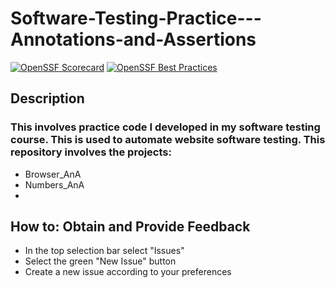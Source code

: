 # Software-Testing-Practice---Annotations-and-Assertions

[![OpenSSF Scorecard](https://api.scorecard.dev/projects/github.com/Rjacq025/Software-Testing-Practice---Annotations-and-Assertions/badge)](https://scorecard.dev/viewer/?uri=github.com/Rjacq025/Software-Testing-Practice---Annotations-and-Assertions)
[![OpenSSF Best Practices](https://www.bestpractices.dev/projects/10327/badge)](https://www.bestpractices.dev/projects/10327)

## Description
### This involves practice code I developed in my software testing course. This is used to automate website software testing. This repository involves the projects:
- Browser_AnA
- Numbers_AnA
- 

## How to: Obtain and Provide Feedback
- In the top selection bar select "Issues"
- Select the green "New Issue" button
- Create a new issue according to your preferences
